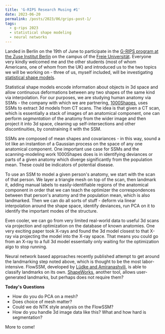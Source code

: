 ```yaml
---
title: 'G-RIPS Research Musing #1'
date: 2023-06-20
permalink: /posts/2023/06/grips-post-1/
tags:
  - g-rips 2023
  - statistical shape modeling
  - neural networks
---
```


Landed in Berlin on the 19th of June to participate in the [G-RIPS program at the Zuse Institut Berlin](https://www.zib.de/node/5789) on the campus of the [Freie Universität](https://www.fu-berlin.de/). Everyone very kindly welcomed me and the other students (most of whom Americans, one of whom from the UK) and introduced us to the two topics we will be working on - three of us, myself included, will be investigating [statistical shape models](https://en.wikipedia.org/wiki/Statistical_shape_analysis).

Statistical shape models encode information about objects in 3d space and allow continuous deformations between any two shapes of the same kind via interpolation. For our purposes, we are studying human anatomy via SSMs - the company with which we are partnering, [1000Shapes]([url](https://1000shapes.com/de/)), uses SSMs to extract 3d models from CT scans. The idea is that given a CT scan, which is essentially a stack of images of an anatomical component, one can perform *segmentation* of the anatomy from the wider image and then project it into 3d space, cleaning up self-intersections and other discontinuities, by constraining it with the SSM.

SSMs are composed of mean shapes and covariances - in this way, sound a lot like an instantion of a Gaussian process on the space of any one anatomical component. One important use case for SSMs and the scanning-modeling work 1000Shapes does is in identifying deviances or parts of a given anatomy which diverge significantly from the population mean. These could be indicators of potential disease.

To use an SSM to model a given person's anatomy, we start with the scan of that person. We layer a triangle mesh on top of the scan, then landmark it, adding manual labels to easily-identifiable regions of the anatomical component in order that we can teach the optimizer the correspondences between that person's anatomy and the population mean, which is also landmarked. Then we can do all sorts of stuff - deform via linear interpolation around the shape space, identify deviances, run PCA on it to identify the important modes of the structure.

Even cooler, we can go from very limited real-world data to useful 3d scans via projection and optimization on the database of known anatomies. One very exciting paper took X-rays and found the 3d model closest to that X-ray via projecting the model into the X-ray space. That means you could go from an X-ray to a full 3d model essentially only waiting for the optimization algo to stop running.

Neural network based approaches recently published attempt to get around the landmarking step noted above, which is thought to be the most labor-intensive. FlowSSM, developed by [Lüdke and Amiranashvili](https://arxiv.org/abs/2209.06861), is able to classify landmarks on its own. [ShapeWorks](http://sciinstitute.github.io/ShapeWorks/latest/), another tool, allows user-generated landmarks, but perhaps does not require them?

**Today's Questions**
* How do you do PCA on a mesh?
* Does choice of mesh matter?
* Could we do NTK style analysis on the FlowSSM?
* How do you handle 3d image data like this? What and how hard is segmentation?
 
More to come!
